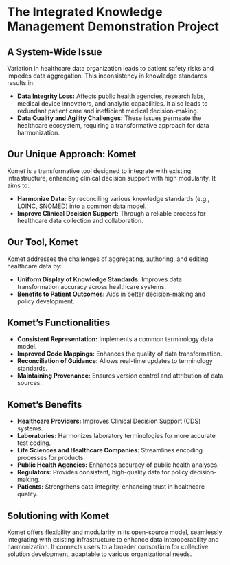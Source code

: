 # The Integrated Knowledge Management Demonstration Project

## A System-Wide Issue
Variation in healthcare data organization leads to patient safety risks and impedes data aggregation. This inconsistency in knowledge standards results in:

- **Data Integrity Loss:** Affects public health agencies, research labs, medical device innovators, and analytic capabilities. It also leads to redundant patient care and inefficient medical decision-making.
- **Data Quality and Agility Challenges:** These issues permeate the healthcare ecosystem, requiring a transformative approach for data harmonization.

## Our Unique Approach: Komet
Komet is a transformative tool designed to integrate with existing infrastructure, enhancing clinical decision support with high modularity. It aims to:

- **Harmonize Data:** By reconciling various knowledge standards (e.g., LOINC, SNOMED) into a common data model.
- **Improve Clinical Decision Support:** Through a reliable process for healthcare data collection and collaboration.

## Our Tool, Komet
Komet addresses the challenges of aggregating, authoring, and editing healthcare data by:

- **Uniform Display of Knowledge Standards:** Improves data transformation accuracy across healthcare systems.
- **Benefits to Patient Outcomes:** Aids in better decision-making and policy development.

## Komet’s Functionalities
- **Consistent Representation:** Implements a common terminology data model.
- **Improved Code Mappings:** Enhances the quality of data transformation.
- **Reconciliation of Guidance:** Allows real-time updates to terminology standards.
- **Maintaining Provenance:** Ensures version control and attribution of data sources.

## Komet’s Benefits
- **Healthcare Providers:** Improves Clinical Decision Support (CDS) systems.
- **Laboratories:** Harmonizes laboratory terminologies for more accurate test coding.
- **Life Sciences and Healthcare Companies:** Streamlines encoding processes for products.
- **Public Health Agencies:** Enhances accuracy of public health analyses.
- **Regulators:** Provides consistent, high-quality data for policy decision-making.
- **Patients:** Strengthens data integrity, enhancing trust in healthcare quality.

## Solutioning with Komet
Komet offers flexibility and modularity in its open-source model, seamlessly integrating with existing infrastructure to enhance data interoperability and harmonization. It connects users to a broader consortium for collective solution development, adaptable to various organizational needs.
